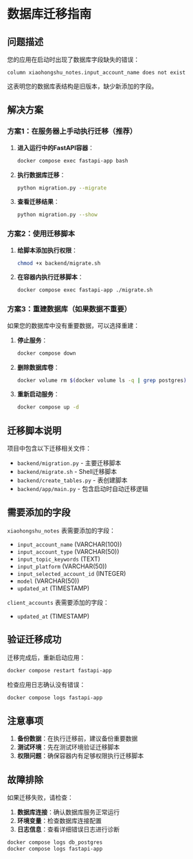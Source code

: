 # 数据库迁移指南

## 问题描述

您的应用在启动时出现了数据库字段缺失的错误：
```
column xiaohongshu_notes.input_account_name does not exist
```

这表明您的数据库表结构是旧版本，缺少新添加的字段。

## 解决方案

### 方案1：在服务器上手动执行迁移（推荐）

1. **进入运行中的FastAPI容器**：
   ```bash
   docker compose exec fastapi-app bash
   ```

2. **执行数据库迁移**：
   ```bash
   python migration.py --migrate
   ```

3. **查看迁移结果**：
   ```bash
   python migration.py --show
   ```

### 方案2：使用迁移脚本

1. **给脚本添加执行权限**：
   ```bash
   chmod +x backend/migrate.sh
   ```

2. **在容器内执行迁移脚本**：
   ```bash
   docker compose exec fastapi-app ./migrate.sh
   ```

### 方案3：重建数据库（如果数据不重要）

如果您的数据库中没有重要数据，可以选择重建：

1. **停止服务**：
   ```bash
   docker compose down
   ```

2. **删除数据库卷**：
   ```bash
   docker volume rm $(docker volume ls -q | grep postgres)
   ```

3. **重新启动服务**：
   ```bash
   docker compose up -d
   ```

## 迁移脚本说明

项目中包含以下迁移相关文件：

- `backend/migration.py` - 主要迁移脚本
- `backend/migrate.sh` - Shell迁移脚本
- `backend/create_tables.py` - 表创建脚本
- `backend/app/main.py` - 包含启动时自动迁移逻辑

## 需要添加的字段

`xiaohongshu_notes` 表需要添加的字段：
- `input_account_name` (VARCHAR(100))
- `input_account_type` (VARCHAR(50))
- `input_topic_keywords` (TEXT)
- `input_platform` (VARCHAR(50))
- `input_selected_account_id` (INTEGER)
- `model` (VARCHAR(50))
- `updated_at` (TIMESTAMP)

`client_accounts` 表需要添加的字段：
- `updated_at` (TIMESTAMP)

## 验证迁移成功

迁移完成后，重新启动应用：
```bash
docker compose restart fastapi-app
```

检查应用日志确认没有错误：
```bash
docker compose logs fastapi-app
```

## 注意事项

1. **备份数据**：在执行迁移前，建议备份重要数据
2. **测试环境**：先在测试环境验证迁移脚本
3. **权限问题**：确保容器内有足够权限执行迁移脚本

## 故障排除

如果迁移失败，请检查：

1. **数据库连接**：确认数据库服务正常运行
2. **环境变量**：检查数据库连接配置
3. **日志信息**：查看详细错误日志进行诊断

```bash
docker compose logs db_postgres
docker compose logs fastapi-app
``` 